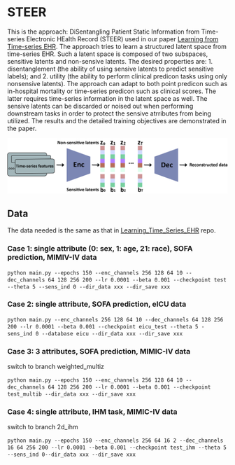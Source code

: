 # STEER 

This is the approach: DiSentangling Patient Static Information from Time-series Electronic HEalth Record (STEER) used in our paper [Learning from Time-series EHR](https://arxiv.org/abs/2309.11373). The approach tries to learn a structured latent space from time-series EHR. Such a latent space is composed of two subspaces, sensitive latents and non-sensive latents. The desired properties are: 1. disentanglement (the ability of using sensive latents to predict sensitive labels); and 2. utility (the ability to perform clinical predicon tasks using only nonsensive latents).  The approach can adapt to both point predicon such as in-hospital mortality or time-series predicon such as clinical scores. The latter requires time-series information in the latent space as well. The sensive latents can be discarded or noised out when performing downstream tasks in order to protect the sensive atrributes from being utilized. The results and the detailed training objectives are demonstrated in the paper.  

![Schematic](./images/schematic.jpg)

## Data 
The data needed is the same as that in [Learning_Time_Series_EHR](https://github.com/weiliao97/Learning_Time_Series_EHR) repo. 

###  Case 1: single attribute (0: sex, 1: age, 21: race), SOFA prediction, MIMIV-IV data
	python main.py --epochs 150 --enc_channels 256 128 64 10 --dec_channels 64 128 256 200 --lr 0.0001 --beta 0.001 --checkpoint test --theta 5 --sens_ind 0 --dir_data xxx --dir_save xxx
### Case 2: single attribute,  SOFA prediction, eICU data
	python main.py --enc_channels 256 128 64 10 --dec_channels 64 128 256 200 --lr 0.0001 --beta 0.001 --checkpoint eicu_test --theta 5 -sens_ind 0 --database eicu --dir_data xxx --dir_save xxx
### Case 3: 3 attributes, SOFA prediction, MIMIC-IV data 
switch to branch weighted_multiz 

	python main.py --epochs 150 --enc_channels 256 128 64 10 --dec_channels 64 128 256 200 --lr 0.0001 --beta 0.001 --checkpoint test_multib --dir_data xxx --dir_save xxx

### Case 4: single attribute, IHM task,  MIMIC-IV data 
switch to branch 2d_ihm

	python main.py --epochs 150 --enc_channels 256 64 16 2 --dec_channels 16 64 256 200 --lr 0.0001 --beta 0.001 --checkpoint test_ihm --theta 5 --sens_ind 0--dir_data xxx --dir_save xxx
